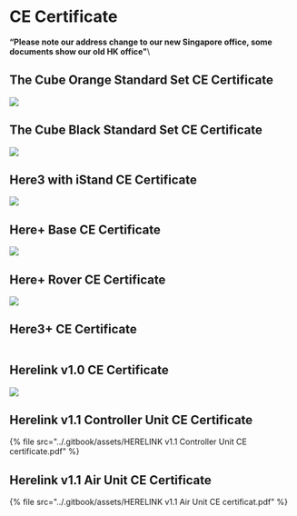 # CE Certificate

**“Please note our address change to our new Singapore office, some documents show our old HK office"**\


## The Cube Orange Standard Set CE Certificate

![](<../.gitbook/assets/The Cube Orange Standard Set CE Certificate.jpg>)

## The Cube Black Standard Set CE Certificate

![](<../.gitbook/assets/The Cube Black Standard Set CE Certificate.jpg>)

## Here3 with iStand CE Certificate

![](<../.gitbook/assets/Here3 with iStand CE Certificate.jpg>)

## Here+ Base CE Certificate

![](<../.gitbook/assets/Here+ Base CE Certificate (1).jpg>)

## Here+ Rover CE Certificate

![](<../.gitbook/assets/Here+ Rover CE Certificate.jpg>)

## Here3+ CE Certificate

<figure><img src="../.gitbook/assets/Here3+ CE Certificate.jpg" alt=""><figcaption></figcaption></figure>

## Herelink v1.0 CE Certificate

![](<../.gitbook/assets/Herelink 1.0 CE Certificate.jpg>)

## Herelink v1.1 Controller Unit CE Certificate

{% file src="../.gitbook/assets/HERELINK v1.1 Controller Unit CE certificate.pdf" %}

## Herelink v1.1 Air Unit CE Certificate

{% file src="../.gitbook/assets/HERELINK v1.1 Air Unit CE certificat.pdf" %}
